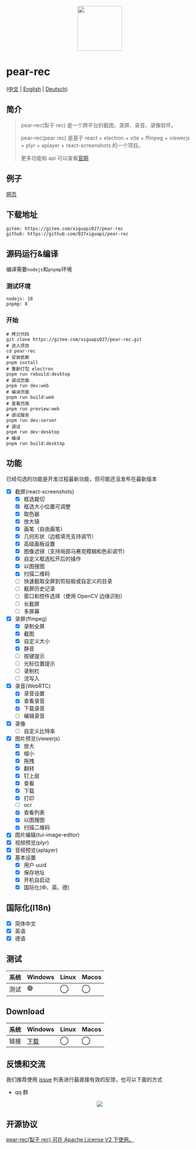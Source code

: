 <p align="center">
  <img src="https://027xiguapi.github.io/pear-rec/logo.png"  height="120"  />
</p>

# pear-rec

([中文](README.zh-CN.md) | [English](README.md) | [Deutsch](README.de-DE.md))

## 简介

> pear-rec(梨子 rec) 是一个跨平台的截图、录屏、录音、录像软件。
>
> pear-rec(pear rec) 是基于 react + electron + vite + ffmpeg + viewerjs + plyr + aplayer + react-screenshots 的一个项目。
>
> 更多功能和 api 可以查看[官网](https://027xiguapi.github.io/pear-rec)

## 例子

[网页](https://pear-rec-xiguapi.vercel.app/)

## 下载地址

```
gitee: https://gitee.com/xiguapi027/pear-rec
github: https://github.com/027xiguapi/pear-rec
```

## 源码运行&编译

编译需要`nodejs`和`pnpmp`环境

### 测试环境

```
nodejs: 18
pnpmp: 8
```

### 开始

```shell
# 拷贝代码
git clone https://gitee.com/xiguapi027/pear-rec.git
# 进入项目
cd pear-rec
# 安装依赖
pnpm install
# 重新打包 electron
pnpm run rebuild:desktop
# 调试页面
pnpm run dev:web
# 编译页面
pnpm run build:web
# 查看页面
pnpm run preview:web
# 调试服务
pnpm run dev:server
# 调试
pnpm run dev:desktop
# 编译
pnpm run build:desktop
```

## 功能

已经勾选的功能是开发过程最新功能，但可能还没发布在最新版本

- [x] 截屏(react-screenshots)
  - [x] 框选裁切
  - [x] 框选大小位置可调整
  - [x] 取色器
  - [x] 放大镜
  - [x] 画笔（自由画笔）
  - [x] 几何形状（边框填充支持调节）
  - [x] 高级画板设置
  - [x] 图像滤镜（支持局部马赛克模糊和色彩调节）
  - [x] 自定义框选松开后的操作
  - [x] 以图搜图
  - [x] 扫描二维码
  - [ ] 快速截取全屏到剪贴板或自定义的目录
  - [ ] 截屏历史记录
  - [ ] 窗口和控件选择（使用 OpenCV 边缘识别）
  - [ ] 长截屏
  - [ ] 多屏幕
- [x] 录屏(ffmpeg)
  - [x] 录制全屏
  - [x] 截图
  - [x] 自定义大小
  - [x] 静音
  - [ ] 按键提示
  - [ ] 光标位置提示
  - [ ] 录制栏
  - [ ] 流写入
- [x] 录音(WebRTC)
  - [x] 录音设置
  - [x] 查看录音
  - [x] 下载录音
  - [ ] 编辑录音
- [x] 录像
  - [ ] 自定义比特率
- [x] 图片预览(viewerjs)
  - [x] 放大
  - [x] 缩小
  - [x] 拖拽
  - [x] 翻转
  - [x] 钉上层
  - [x] 查看
  - [x] 下载
  - [x] 打印
  - [ ] ocr
  - [x] 查看列表
  - [x] 以图搜图
  - [x] 扫描二维码
- [x] 图片编辑(tui-image-editor)
- [x] 视频预览(plyr)
- [x] 音频预览(aplayer)
- [x] 基本设置
  - [x] 用户 uuid
  - [x] 保存地址
  - [x] 开机自启动
  - [x] 国际化(中、英、德)

## 国际化(I18n)

- [x] 简体中文
- [x] 英语
- [x] 德语

## 测试

| 系统 | Windows | Linux | Macos |
| ---- | ------- | ----- | ----- |
| 测试 | 🟢      | ◯     | ◯     |

## Download

| 系统 | Windows                                                                                               | Linux | Macos |
| ---- | ----------------------------------------------------------------------------------------------------- | ----- | ----- |
| 链接 | [下载](https://github.com/027xiguapi/pear-rec/releases/download/1.0.0-alpha/pear-rec_1.0.0-alpha.exe) | ◯     | ◯     |

## 反馈和交流

我们推荐使用 [issue](https://github.com/027xiguapi/pear-rec/issues) 列表进行最直接有效的反馈，也可以下面的方式

- qq 群

<p align="center">
  <img src="https://027xiguapi.github.io/pear-rec/imgs/pear-rec_qq_qrcode.png" />
</p>

## 开源协议

[pear-rec(梨子 rec) 可在 Apache License V2 下使用。](LICENSE)
